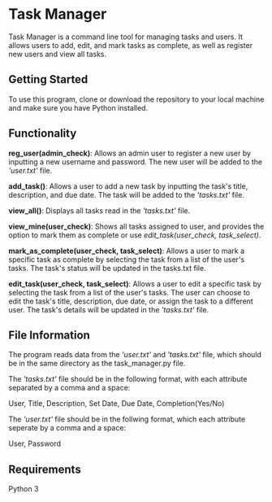 # Task Manager

Task Manager is a command line tool for managing tasks and users. It allows users to add, edit, and mark tasks as complete, as well as register new users and view all tasks.

## Getting Started
To use this program, clone or download the repository to your local machine and make sure you have Python installed.

## Functionality

**reg_user(admin_check)**: Allows an admin user to register a new user by inputting a new username and password. The new user will be added to the *'user.txt'* file.

**add_task()**: Allows a user to add a new task by inputting the task's title, description, and due date. The task will be added to the *'tasks.txt'* file.

**view_all()**: Displays all tasks read in the *'tasks.txt'* file.

**view_mine(user_check)**: Shows all tasks assigned to user, and provides the option to mark them as complete or use *edit_task(user_check, task_select)*.

**mark_as_complete(user_check, task_select)**: Allows a user to mark a specific task as complete by selecting the task from a list of the user's tasks. The task's status will be updated in the tasks.txt file.

**edit_task(user_check, task_select)**: Allows a user to edit a specific task by selecting the task from a list of the user's tasks. The user can choose to edit the task's title, description, due date, or assign the task to a different user. The task's details will be updated in the *'tasks.txt'* file.

## File Information
The program reads data from the *'user.txt'* and *'tasks.txt'* file, which should be in the same directory as the task_manager.py file. 

The *'tasks.txt'* file should be in the following format, with each attribute separated by a comma and a space:

User, Title, Description, Set Date, Due Date, Completion(Yes/No)

The *'user.txt'* file should be in the follwing format, which each attribute seperate by a comma and a space:

User, Password

## Requirements
Python 3
